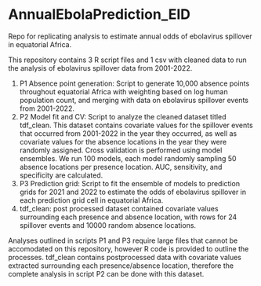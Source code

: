 # AnnualEbolaPrediction_EID
 Repo for replicating analysis to estimate annual odds of ebolavirus spillover in equatorial Africa.

 This repository contains 3 R script files and 1 csv with cleaned data to run the analysis of ebolavirus spillover data from 2001-2022. 
 1. P1 Absence point generation: Script to generate 10,000 absence points throughout equatorial Africa with weighting based on log human population count, and merging with data on ebolavirus spillover events from 2001-2022.
 2. P2 Model fit and CV: Script to analyze the cleaned dataset titled tdf_clean. This dataset contains covariate values for the spillover events that occurred from 2001-2022 in the year they occurred, as well as covariate values for the absence locations in the year they were randomly assigned. Cross validation is performed using model ensembles. We run 100 models, each model randomly sampling 50 absence locations per presence location. AUC, sensitivity, and specificity are calculated.
 3. P3 Prediction grid: Script to fit the ensemble of models to prediction grids for 2021 and 2022 to estimate the odds of ebolavirus spillover in each prediction grid cell in equatorial Africa.
 4. tdf_clean: post processed dataset contained covariate values surrounding each presence and absence location, with rows for 24 spillover events and 10000 random absence locations.

Analyses outlined in scripts P1 and P3 require large files that cannot be accomodated on this repository, however R code is provided to outline the processes. tdf_clean contains postprocessed data with covariate values extracted surrounding each presence/absence location, therefore the complete analysis in script P2 can be done with this dataset. 
 
